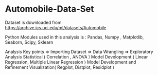 # Automobile-Data-Set

Dataset is downloaded from https://archive.ics.uci.edu/ml/datasets/Automobile

Python Modules used in this analysis is : Pandas, Numpy , Matplotlib, Seaborn, Scipy, Sklearn

Analysis Key points 
=> Importing Dataset
=> Data Wrangling
=> Exploratory Analysis
  Statistical ( Correlation , ANOVA )
  Model Development ( Linear Regression, Multiple Linear Regression )
  Model Development and Refinement
  Visualization( Regplot, Distplot, Residplot )
  
